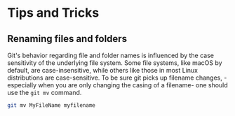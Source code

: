 # Tips and Tricks

## Renaming files and folders

Git's behavior regarding file and folder names is influenced by the case sensitivity of the underlying file system. Some file systems, like macOS by default, are case-insensitive, while others like those in most Linux distributions are case-sensitive. To be sure git picks up filename changes, -especially when you are only changing the casing of a filename- one should use the `git mv` command.

```bash
git mv MyFileName myfilename
```

